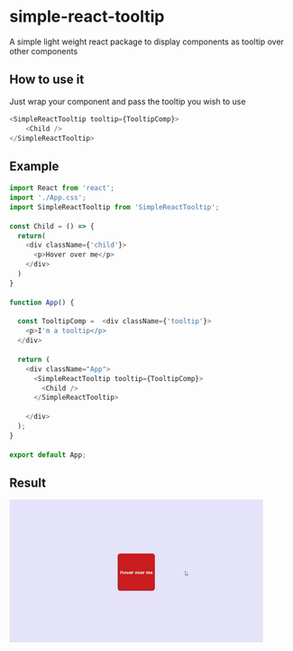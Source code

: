 # simple-react-tooltip
A simple light weight react package to display components as tooltip over other components

## How to use it
Just wrap your component and pass the tooltip you wish to use
```javascript
<SimpleReactTooltip tooltip={TooltipComp}>
    <Child />
</SimpleReactTooltip>
```

## Example
```javascript
import React from 'react';
import './App.css';
import SimpleReactTooltip from 'SimpleReactTooltip';

const Child = () => {
  return(
    <div className={'child'}>
      <p>Hover over me</p>
    </div>
  )
}

function App() {

  const TooltipComp =  <div className={'tooltip'}>
    <p>I'm a tooltip</p>
  </div>

  return (
    <div className="App">
      <SimpleReactTooltip tooltip={TooltipComp}>
        <Child />
      </SimpleReactTooltip>
      
    </div>
  );
}

export default App;

```

## Result
![sample gif](./sample.gif)